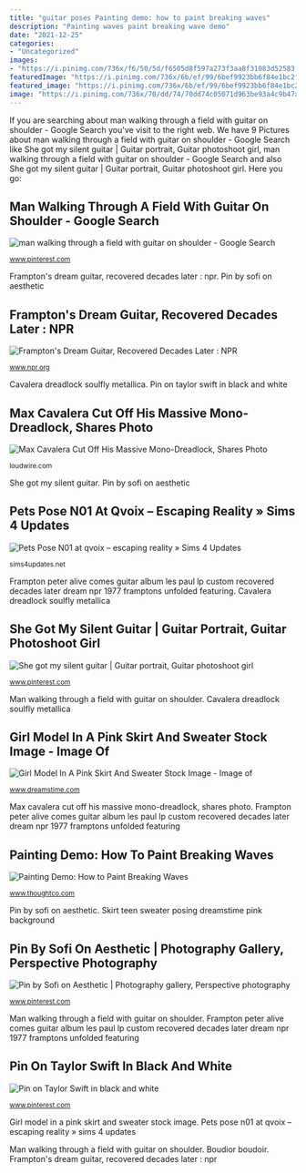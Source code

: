 ```yaml
---
title: "guitar poses Painting demo: how to paint breaking waves"
description: "Painting waves paint breaking wave demo"
date: "2021-12-25"
categories:
- "Uncategorized"
images:
- "https://i.pinimg.com/736x/f6/50/5d/f6505d8f597a273f3aa8f31083d52583.jpg"
featuredImage: "https://i.pinimg.com/736x/6b/ef/99/6bef9923bb6f84e1bc2fb1ec591bfa28--guitar-photography-senior-photography.jpg"
featured_image: "https://i.pinimg.com/736x/6b/ef/99/6bef9923bb6f84e1bc2fb1ec591bfa28--guitar-photography-senior-photography.jpg"
image: "https://i.pinimg.com/736x/70/dd/74/70dd74c05071d963be93a4c9b47a6b80--taylor-swift-black-and-white.jpg"
---
```


If you are searching about man walking through a field with guitar on shoulder - Google Search you've visit to the right web. We have 9 Pictures about man walking through a field with guitar on shoulder - Google Search like She got my silent guitar | Guitar portrait, Guitar photoshoot girl, man walking through a field with guitar on shoulder - Google Search and also She got my silent guitar | Guitar portrait, Guitar photoshoot girl. Here you go:

## Man Walking Through A Field With Guitar On Shoulder - Google Search

![man walking through a field with guitar on shoulder - Google Search](https://i.pinimg.com/736x/6b/ef/99/6bef9923bb6f84e1bc2fb1ec591bfa28--guitar-photography-senior-photography.jpg "Max cavalera cut off his massive mono-dreadlock, shares photo")

<small>www.pinterest.com</small>

Frampton&#039;s dream guitar, recovered decades later : npr. Pin by sofi on aesthetic

## Frampton&#039;s Dream Guitar, Recovered Decades Later : NPR

![Frampton&#039;s Dream Guitar, Recovered Decades Later : NPR](http://media.npr.org/assets/img/2012/01/07/framptoncomesalive_custom-434bb82f3950f7381b51cfc40602908716892267-s800-c15.jpg "Pin by sofi on aesthetic")

<small>www.npr.org</small>

Cavalera dreadlock soulfly metallica. Pin on taylor swift in black and white

## Max Cavalera Cut Off His Massive Mono-Dreadlock, Shares Photo

![Max Cavalera Cut Off His Massive Mono-Dreadlock, Shares Photo](https://townsquare.media/site/366/files/2020/10/Max-Cavalera.jpg?w=1200&amp;h=0&amp;zc=1&amp;s=0&amp;a=t&amp;q=89 "Pin by sofi on aesthetic")

<small>loudwire.com</small>

She got my silent guitar. Pin by sofi on aesthetic

## Pets Pose N01 At Qvoix – Escaping Reality » Sims 4 Updates

![Pets Pose N01 at qvoix – escaping reality » Sims 4 Updates](https://sims4updates.net/wp-content/uploads/2017/11/2951-670x670.jpg "Skirt teen sweater posing dreamstime pink background")

<small>sims4updates.net</small>

Frampton peter alive comes guitar album les paul lp custom recovered decades later dream npr 1977 framptons unfolded featuring. Cavalera dreadlock soulfly metallica

## She Got My Silent Guitar | Guitar Portrait, Guitar Photoshoot Girl

![She got my silent guitar | Guitar portrait, Guitar photoshoot girl](https://i.pinimg.com/736x/5f/30/78/5f30780316dace97a88283792a3f390d--studio-portraits-beautiful-models.jpg "Boudior boudoir")

<small>www.pinterest.com</small>

Man walking through a field with guitar on shoulder. Cavalera dreadlock soulfly metallica

## Girl Model In A Pink Skirt And Sweater Stock Image - Image Of

![Girl Model In A Pink Skirt And Sweater Stock Image - Image of](https://thumbs.dreamstime.com/z/girl-model-pink-skirt-sweater-happy-carefree-teen-posing-against-blue-background-39784469.jpg "Pin on taylor swift in black and white")

<small>www.dreamstime.com</small>

Max cavalera cut off his massive mono-dreadlock, shares photo. Frampton peter alive comes guitar album les paul lp custom recovered decades later dream npr 1977 framptons unfolded featuring

## Painting Demo: How To Paint Breaking Waves

![Painting Demo: How to Paint Breaking Waves](https://www.thoughtco.com/thmb/OBHNBO8HnPtf7wHepP_nEYHUMzM=/2231x1343/filters:fill(auto,1)/GettyImages-157583067-5c68a58dc9e77c00016759e4.jpg "Painting demo: how to paint breaking waves")

<small>www.thoughtco.com</small>

Pin by sofi on aesthetic. Skirt teen sweater posing dreamstime pink background

## Pin By Sofi On Aesthetic | Photography Gallery, Perspective Photography

![Pin by Sofi on Aesthetic | Photography gallery, Perspective photography](https://i.pinimg.com/736x/f6/50/5d/f6505d8f597a273f3aa8f31083d52583.jpg "Painting demo: how to paint breaking waves")

<small>www.pinterest.com</small>

Man walking through a field with guitar on shoulder. Frampton peter alive comes guitar album les paul lp custom recovered decades later dream npr 1977 framptons unfolded featuring

## Pin On Taylor Swift In Black And White

![Pin on Taylor Swift in black and white](https://i.pinimg.com/736x/70/dd/74/70dd74c05071d963be93a4c9b47a6b80--taylor-swift-black-and-white.jpg "Anichu90 lastfm")

<small>www.pinterest.com</small>

Girl model in a pink skirt and sweater stock image. Pets pose n01 at qvoix – escaping reality » sims 4 updates

Man walking through a field with guitar on shoulder. Boudior boudoir. Frampton&#039;s dream guitar, recovered decades later : npr
